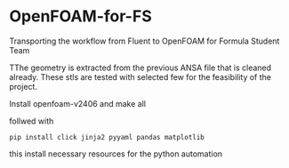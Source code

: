 # OpenFOAM-for-FS
Transporting the workflow from Fluent to OpenFOAM for Formula Student Team

TThe geometry is extracted from the previous ANSA file that is cleaned already. These stls are tested with selected few for the feasibility of the project.

Install openfoam-v2406 and make all

follwed with

```pip install click jinja2 pyyaml pandas matplotlib```

this install necessary resources for the python automation
